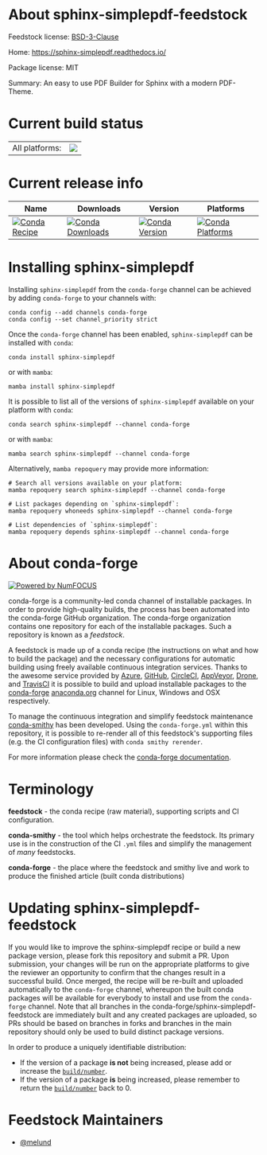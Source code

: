 About sphinx-simplepdf-feedstock
================================

Feedstock license: [BSD-3-Clause](https://github.com/conda-forge/sphinx-simplepdf-feedstock/blob/main/LICENSE.txt)

Home: https://sphinx-simplepdf.readthedocs.io/

Package license: MIT

Summary: An easy to use PDF Builder for Sphinx with a modern PDF-Theme.

Current build status
====================


<table><tr><td>All platforms:</td>
    <td>
      <a href="https://dev.azure.com/conda-forge/feedstock-builds/_build/latest?definitionId=20821&branchName=main">
        <img src="https://dev.azure.com/conda-forge/feedstock-builds/_apis/build/status/sphinx-simplepdf-feedstock?branchName=main">
      </a>
    </td>
  </tr>
</table>

Current release info
====================

| Name | Downloads | Version | Platforms |
| --- | --- | --- | --- |
| [![Conda Recipe](https://img.shields.io/badge/recipe-sphinx--simplepdf-green.svg)](https://anaconda.org/conda-forge/sphinx-simplepdf) | [![Conda Downloads](https://img.shields.io/conda/dn/conda-forge/sphinx-simplepdf.svg)](https://anaconda.org/conda-forge/sphinx-simplepdf) | [![Conda Version](https://img.shields.io/conda/vn/conda-forge/sphinx-simplepdf.svg)](https://anaconda.org/conda-forge/sphinx-simplepdf) | [![Conda Platforms](https://img.shields.io/conda/pn/conda-forge/sphinx-simplepdf.svg)](https://anaconda.org/conda-forge/sphinx-simplepdf) |

Installing sphinx-simplepdf
===========================

Installing `sphinx-simplepdf` from the `conda-forge` channel can be achieved by adding `conda-forge` to your channels with:

```
conda config --add channels conda-forge
conda config --set channel_priority strict
```

Once the `conda-forge` channel has been enabled, `sphinx-simplepdf` can be installed with `conda`:

```
conda install sphinx-simplepdf
```

or with `mamba`:

```
mamba install sphinx-simplepdf
```

It is possible to list all of the versions of `sphinx-simplepdf` available on your platform with `conda`:

```
conda search sphinx-simplepdf --channel conda-forge
```

or with `mamba`:

```
mamba search sphinx-simplepdf --channel conda-forge
```

Alternatively, `mamba repoquery` may provide more information:

```
# Search all versions available on your platform:
mamba repoquery search sphinx-simplepdf --channel conda-forge

# List packages depending on `sphinx-simplepdf`:
mamba repoquery whoneeds sphinx-simplepdf --channel conda-forge

# List dependencies of `sphinx-simplepdf`:
mamba repoquery depends sphinx-simplepdf --channel conda-forge
```


About conda-forge
=================

[![Powered by
NumFOCUS](https://img.shields.io/badge/powered%20by-NumFOCUS-orange.svg?style=flat&colorA=E1523D&colorB=007D8A)](https://numfocus.org)

conda-forge is a community-led conda channel of installable packages.
In order to provide high-quality builds, the process has been automated into the
conda-forge GitHub organization. The conda-forge organization contains one repository
for each of the installable packages. Such a repository is known as a *feedstock*.

A feedstock is made up of a conda recipe (the instructions on what and how to build
the package) and the necessary configurations for automatic building using freely
available continuous integration services. Thanks to the awesome service provided by
[Azure](https://azure.microsoft.com/en-us/services/devops/), [GitHub](https://github.com/),
[CircleCI](https://circleci.com/), [AppVeyor](https://www.appveyor.com/),
[Drone](https://cloud.drone.io/welcome), and [TravisCI](https://travis-ci.com/)
it is possible to build and upload installable packages to the
[conda-forge](https://anaconda.org/conda-forge) [anaconda.org](https://anaconda.org/)
channel for Linux, Windows and OSX respectively.

To manage the continuous integration and simplify feedstock maintenance
[conda-smithy](https://github.com/conda-forge/conda-smithy) has been developed.
Using the ``conda-forge.yml`` within this repository, it is possible to re-render all of
this feedstock's supporting files (e.g. the CI configuration files) with ``conda smithy rerender``.

For more information please check the [conda-forge documentation](https://conda-forge.org/docs/).

Terminology
===========

**feedstock** - the conda recipe (raw material), supporting scripts and CI configuration.

**conda-smithy** - the tool which helps orchestrate the feedstock.
                   Its primary use is in the construction of the CI ``.yml`` files
                   and simplify the management of *many* feedstocks.

**conda-forge** - the place where the feedstock and smithy live and work to
                  produce the finished article (built conda distributions)


Updating sphinx-simplepdf-feedstock
===================================

If you would like to improve the sphinx-simplepdf recipe or build a new
package version, please fork this repository and submit a PR. Upon submission,
your changes will be run on the appropriate platforms to give the reviewer an
opportunity to confirm that the changes result in a successful build. Once
merged, the recipe will be re-built and uploaded automatically to the
`conda-forge` channel, whereupon the built conda packages will be available for
everybody to install and use from the `conda-forge` channel.
Note that all branches in the conda-forge/sphinx-simplepdf-feedstock are
immediately built and any created packages are uploaded, so PRs should be based
on branches in forks and branches in the main repository should only be used to
build distinct package versions.

In order to produce a uniquely identifiable distribution:
 * If the version of a package **is not** being increased, please add or increase
   the [``build/number``](https://docs.conda.io/projects/conda-build/en/latest/resources/define-metadata.html#build-number-and-string).
 * If the version of a package **is** being increased, please remember to return
   the [``build/number``](https://docs.conda.io/projects/conda-build/en/latest/resources/define-metadata.html#build-number-and-string)
   back to 0.

Feedstock Maintainers
=====================

* [@melund](https://github.com/melund/)

